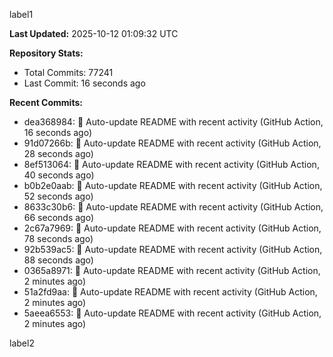 
label1 
<!-- ACTIVITY_START -->
**Last Updated:** 2025-10-12 01:09:32 UTC

**Repository Stats:**
- Total Commits: 77241
- Last Commit: 16 seconds ago

**Recent Commits:**
- dea368984: 🤖 Auto-update README with recent activity (GitHub Action, 16 seconds ago)
- 91d07266b: 🤖 Auto-update README with recent activity (GitHub Action, 28 seconds ago)
- 8ef513064: 🤖 Auto-update README with recent activity (GitHub Action, 40 seconds ago)
- b0b2e0aab: 🤖 Auto-update README with recent activity (GitHub Action, 52 seconds ago)
- 8633c30b6: 🤖 Auto-update README with recent activity (GitHub Action, 66 seconds ago)
- 2c67a7969: 🤖 Auto-update README with recent activity (GitHub Action, 78 seconds ago)
- 92b539ac5: 🤖 Auto-update README with recent activity (GitHub Action, 88 seconds ago)
- 0365a8971: 🤖 Auto-update README with recent activity (GitHub Action, 2 minutes ago)
- 51a2fd9aa: 🤖 Auto-update README with recent activity (GitHub Action, 2 minutes ago)
- 5aeea6553: 🤖 Auto-update README with recent activity (GitHub Action, 2 minutes ago)
<!-- ACTIVITY_END -->

label2
